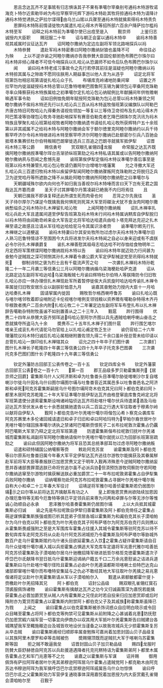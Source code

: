 <!-- { "loadSidebar": true } -->
　　恩且念达瓦齐不足事隂有归志惧诛其子不果有凖噶尔宰桑别号通祃木特游牧诺海克卜特尔近索勒毕岭为布拉罕察罕托辉下游祃木特赴其牧将掠通祃木特为请降计通祃木特觉诱执之萨拉尔谍得由乌兰山隂以兵骤至通祃木特就擒索得祃木特责负
　　恩罪祃木特陈前情请徙牧内属遣扎哈沁得木齐等招所部六百余户降萨拉尔槛祃木特至军
　　诏释之祃木特前为凖噶尔使已出痘至是入
　　觐京师
　　上鉴归志诚授内大臣职
　　赐冠服二十年
　　诏与朝正会宴以通祃木特卒
　　谕祃木特善视其戚属时议征达瓦齐
　　诏阿睦尔撒纳为定边左副将军领北路哨探兵以祃
　　木特叅賛
　　遣赴军祃木特密奏曰阿睦尔撒纳豺狼也虽降不可
　　命往往必为殃
　　上以不逆诈谕之阿睦尔撒纳亦告我叅賛大臣固伦额驸色布腾巴尔珠尔曰祃木特非倾心降者不可信今哨探兵以扎哈沁从恐漏师不如令后队色布腾巴尔珠尔以
　　闻
　　谕曰祃木特老成习事故令之先行若停其前往是滋疑也阿睦尔撒纳以祃木特掠其属与之隙故不愿同往朕用人期益事岂以他人言为从违乎
　　诏定北将军班第饬勿相忌班第请徙扎哈沁众于扎
　　布堪库克岭诸地防乗间窜
　　诏置之齐拉罕勿内徙滋疑授祃木特总管以厄鲁特喀喇巴图鲁阿玉锡为翼领包沁宰桑阿克珠勒寻率众降察获祃木特族属给之初凖噶尔定扎哈沁包沁纳赋例比年献脯间年供牲赡喇嘛遇军事令助
　　诏如旧例恤免期年赋授阿克珠勒为包沁总管以祃木特兼领之阿睦尔撒纳不俟祃木特还先行以扎哈沁兵三百从祃木特返牧偕班第议编旗队以阿勒巴齐唐古特旧司牧哈沁九得秦务请视佐领加一等复以三等侍卫竒彻布及扎哈沁得木齐阿巴策凌等协理包沁牧务寻驰赴哨探军有赛音伯勒克者乞降巴顔珠尔克汛讯为祃木特族且孥聚扎哈沁班第给视牧者阿睦尔撒纳遗书请给扎哈沁牧所获辉特户五十余班第以非其戚属不之给祃木特与阿睦尔撒纳会军于额尔徳里克阿睦尔撒纳约以兵千待察罕呼济尔令祃木特继进祃木特至察罕呼济尔阿睦尔撒纳已赴额密尔引兵八百驰会抵塔本集赛侦杜尔伯特叛贼巴朗窜徙选兵三百追之巴朗寻就擒军抵伊犁
　　诏晋祃木特三等公爵
　　赐信勇号
　　赏双眼孔雀翎四龙服
　　命常服之达瓦齐既擒阿睦尔撒纳觊凖噶尔珲台吉渐骄纵班第劾之祃木特私语其属或以告阿睦尔撒纳阿睦尔撒纳夙与怨闻之愈憾先是
　　谕班第俟伊犁定偕祃木特议凖噶尔善后事至是班第以祃木特兼管扎哈沁包沁牧请仍置阿尔台增喀尔喀藩篱
　　允之寻撤大军还扎哈沁兵三百遣归牧祃木特以疾留伊犁闻阿睦尔撒纳骤叛阿克珠勒附之将脱归乏兵卫为逆党哈丹等所遮胁之降不从擒赴阿睦尔撒纳所阿睦尔撒纳慰之曰凖噶尔与
　　天朝疆域殊尔欲内向何也不如归我当善视尔祃木特唾而言曰天下岂有无君之国哉达瓦齐簒而虐
　　圣天子讨其罪噶尔丹策凌嗣已絶我不内归将焉往
　　且
　　天朝已擒我不即诛复释还此所谓生死而肉骨也何
　　忍背之尔先我往
　　圣天子待尔厚尔乃谋逆今既擒我我何惧死则死耳大军至将磔汝犬犹不食汝肉阿睦尔撒纳慙缢杀之祃木特孙扎木禅留扎哈沁牧
　　上闻阿睦尔撒纳叛
　　诏扎木禅率扎哈沁兵赴大军且遣属间道至伊犁告班第及祃木特未行间祃木特属讷黙库自伊犁脱归以祃木特将由闼勒竒岭来会大军告定北将军哈达哈遣兵由哈卜塔克拜达克迎之扎木禅至语之故感且泣请从军往哈达哈给驼马令其属识涂者赍
　　谕凖噶尔敕先行扎木禅继之以道梗返
　　谕祃木特妻曰尔其安处牧所勿过虑尔夫祃木特为凖噶尔旧人熟习厄鲁特情谅不至围困今大兵将进发尔夫祃木特闻之自必以身来迎或有不虞朕必令尔孙扎木禅袭爵复
　　谕扎木禅善慰其祖母志哈达哈不时存恤给食物明年二月定西将军策楞谍阿睦尔撒纳戕祃木特以告
　　谕曰祃木特年就迈効力行间甚为奋勉今逆贼戕之深可悯恻其孙扎木禅着令袭公爵大军定伊犁械逆党至讯得祃木特就死
　　御制诗悯之褒为烈士且有千载流声芳之句
　　一次袭扎木禅祃木特孙乾隆二十一年二月袭三等信勇公三月以阿睦尔撒纳煽乌梁海梗赴哈萨克道
　　诏从北路定边左副将军哈达哈乌梁海叛贼七月谕曰辉特杜尔伯特人等朕降防令归旧牧扎哈沁亦应一体办理但扎木禅现赴军所着暂停徙俟大兵凯旋时哈达哈传谕扎木禅令率属徙归旧牧安居乐业以副朕轸恤意九月
　　谕嘉其奋勉効力授内大臣十一月哈达哈奏扎木禅
　　固请挈属内徙因
　　赐牧哲尔格西喇呼鲁苏
　　谕曰扎哈沁既与喀尔喀邻牧着即设哨附近卡伦视喀尔喀例支领钱粮以资养赡有噶勒杂特得木齐丹毕根敦者携户二百余内附扎哈沁牧二十二年署定边左副将军车布登扎布以扎木禅辞告噶勒杂特附牧虽谧不如别置善从之二十三年入
　　觐扈
　　跸行围得
　　优赉二十四年从叅賛大臣齐努珲追吗哈沁至阿尔齐图以兵先遇贼哈喇呼喇山奋击之悉就擒夺所盗马九十余
　　奬赉币二十五年扎木禅子扪图什扈
　　跸行围乞喀尔喀亲王成衮扎布代请驼马勿官给上以扎哈沁甫定牧乏生计
　　谕仍官给二十六年理藩院议祃木特归诚后扎哈沁属相继附置佐领九得二千余口虽补授总管未给印请以总管扎哈沁一旗印给扎木禅辖其众
　　诏允之四十年卒子扪图什袭
　　二次袭扪图什扎木禅长子乾隆四十年袭三等信勇公四十九年卒子托克多巴图袭
　　三次袭托克多巴图扪图什长子乾隆四十九年袭三等信勇公








　　钦定外藩防古回部王公表传卷之一百十五
　　钦定四库全书
　　钦定外藩蒙古回部王公表卷之一百十六
　　第一百
　　郡王品级多罗贝勒霍集斯列【居　京师之回爵】霍集斯乌什人父阿济斯和卓为吐鲁畨头目凖噶尔胁徙喀喇沙尔复自喀喇沙尔徙乌什因名乌什曰图尔璊图尔璊与吐鲁畨音近其属邑多以吐鲁畨邑名之阿济斯和卓死阿克苏霍集斯嗣居乌什号图尔璊阿竒木伯克其兄曰阿卜都伯克弟曰阿卜都里木居阿克苏乾隆二十年大军征凖噶尔抵伊犁达瓦齐由格登窜逾库鲁克岭定北将军班第遣使分道索霍集斯设哨诸岭隘侦达瓦齐将赴喀什噶尔伏兵待遣弟酒及马绐迎达瓦齐至伏发从者七十余悉就擒驰遣告以兵二百监之行遇大军往取者于穆素尔岭以献将自伊犁入
　　觐阿卜都伯克告叶尔羌喀什噶尔将偕包沁希卜察克众袭库车阿克苏赛里木多伦诸回城请遣旧和卓子归旧和卓曰阿哈玛特为罕帕尔裔世居叶尔羌喀什噶尔辖回族凖噶尔诱执之禁诸阿巴噶斯赍恨死子二长布拉呢敦次霍集占仍覊阿巴噶斯大军至乃释之定北将军班第遵
　　防遣霍集斯偕布拉呢敦归抚叶尔羌诸城而霍集斯私谒副将军阿睦尔撒纳请俟叶尔羌喀什噶尔就抚以已为回部长班第宻疏劾之
　　谕曰此但因阿睦尔撒纳为将军且恐其总统凖部耳勿过虑寻阿睦尔撒纳叛
　　诏遣和硕特辅国公纳噶察等赍
　　敕赴阿克苏宣
　　谕霍集斯及阿卜都伯克等曰尔原系吐鲁畨旧属今年春大军平定伊犁达瓦齐逃往尔游牧尔能擒获及其眷属觧赴军前将军大臣等奏报朕已加恩赏赉又定于明年入觐再沛殊恩今逆贼阿睦尔撒纳妄思并吞诸部畏罪潜逃朕已命将穷追尔虽不必派兵协但湏预饬游牧伺察防守若阿睦尔撒纳逃窜至尔游牧时擒获解送朕必重加爵赏二十一年布拉呢敦弟霍集占自伊犁集兵败阿睦尔撒纳
　　诏纳噶察勿赴阿克苏布拉呢敦霍集占寻据叶尔羌喀什噶尔叛自称大小和卓二十三年春大军往讨
　　诏靖逆将军雅尔哈善侦霍集斯若仍居图尔璊示之曰尔等从前将达瓦齐擒献系有功之人
　　皇上即施恩赏赉尚欲陆续加恩因办理厄鲁特等无暇今厄鲁特等俱已平定领兵前来専为问两和卓罪与尔等无渉尔等惟诚心効顺自必永承
　　恩泽雅尔哈善奏霍集斯仍居图尔璊
　　上以大兵抵其城霍集斯必归诚
　　谕之先是布拉呢敦自伊犂归善霍集斯及阿卜都伯克倚任之霍集占萌逆谋惧霍集斯族强或图已析其昆弟子侄居各城以霍集斯为和阗伯克其长子漠咱帕尔为乌什伯克以阿卜都伯克为叶尔羌伯克其子阿布萨塔尔为阿克苏伯克行兵则携以从霍集斯畏威强附之至是大军围库车霍集占往援入其城令霍集斯等驻阿克苏以待不数旬弃库车走阿克苏将从众赴乌什阿克苏闭城拒乃令霍集斯及阿布萨塔尔等胁城外数百户走乌什霍集斯隂约乌什诸头目欲延霍集占入饮之霍集占疑诈霍集斯请自召乌什众徙喀什噶尔甫入城以兵拒霍集占惧逃大军克库车定邉将军兆恵代雅尔哈善扺阿克苏侦霍集斯及子漠咱帕尔居乌什驰檄招降军继进扺哲尔格哲克徳霍集斯遣次子呼岱巴尔氐献降书翌日扺乌什霍集斯迎谒纳户籍五千口二万余兆恵慰谕之诘进兵道霍集斯曰乌什赴喀什噶尔径险且霍集占必由叶尔羌遁温都斯坦喀喇土伯特巴达克山诸部即窜喀什噶尔而布噜特安集延与之仇必不敢经其地大军往取叶尔羌擒之易兆恵偕诸将定议赴叶尔羌霍集斯请从军以子漠咱帕尔入
　　觐遣从弟额敏都霍什提卜赍檄赴叶尔羌招降其兄
　　阿卜都伯克
　　诏封公品级
　　赐双眼孔雀翎红寳石顶裘服佩饰诸物
　　谕曰霍集斯有擒献达瓦齐之功今又归诚画策深为嘉恱若能擒获霍集占必晋加爵赏至从贼人内有霍集斯之兄侄此时若自投来归应加恩赏即或后时降附亦为寛贷而霍集占以霍集斯内附禁阿卜都伯克父子及其戚族称霍集斯虽降已为戮
　　上闻之
　　谕曰霍集占以伯克霍集斯被杀饰词惑众自应明白晓示或令回众目睹至霍集占将阿卜都伯克等拘禁可见霍集斯从前附降之心甚诚着兆恵防抚慰仍加恩赏縀六端军营一切事宜向伊商办以収其用大军抵叶尔羌霍集斯告曰贼建台各城隅望我军至輙施礟迩台及城皆坎地设伏当谨备之以故我攻城兵无少损霍集斯复厉从卒击贼
　　谕曰霍集斯甫经归顺即率属奋勉殊可嘉尚着加恩封固山贝子品级复以其族阿里木摩罗和卓等击贼被伤
　　奬赐翎顶既而逆贼抗大军于喀喇乌苏霍集斯等固
　　拒之贼不敢逼我垒
　　诏晋封固山贝子加贝勒品级
　　赐四龙服时防賛大臣舒赫徳自阿克苏以兵赴援道遇降者托克托黙特诘为霍集斯弟阿卜都里木属告霍集占乞和军门兆恵等不之允
　　谕嘉之以霍集斯与军谋
　　诏并赐
　　御用佩饰有萨拉阿珲者居叶尔羌其弟穆逊阿珲居乌什霍集占遣贼党阿卜都克勒木由阿克苏达书穆逊阿珲为我军擒呼岱巴尔氐禁穆逊阿珲戚属告乌什众勿惊惧
　　谕曰呼岱巴尔氐之父霍集斯効力军营伊复通晓事体深用嘉恱着加恩授为内大臣赏戴孔雀翎会漠咱帕尔至
　　召觐于
